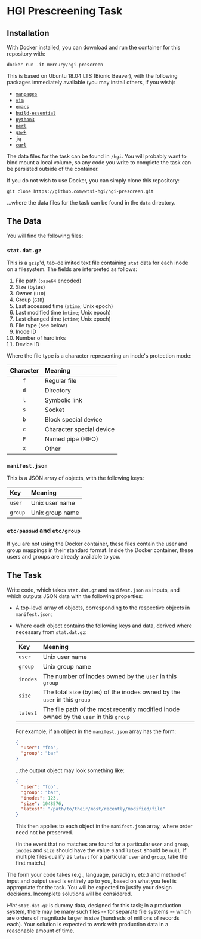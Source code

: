 # HGI Prescreening Task

## Installation

With Docker installed, you can download and run the container for this
repository with:

    docker run -it mercury/hgi-prescreen

This is based on Ubuntu 18.04 LTS (Bionic Beaver), with the following
packages immediately available (you may install others, if you wish):

* [`manpages`](https://packages.ubuntu.com/bionic/manpages)
* [`vim`](https://packages.ubuntu.com/bionic/vim)
* [`emacs`](https://packages.ubuntu.com/bionic/emacs)
* [`build-essential`](https://packages.ubuntu.com/bionic/build-essential)
* [`python3`](https://packages.ubuntu.com/bionic/python3)
* [`perl`](https://packages.ubuntu.com/bionic/perl)
* [`gawk`](https://packages.ubuntu.com/bionic/gawk)
* [`jq`](https://packages.ubuntu.com/bionic/jq)
* [`curl`](https://packages.ubuntu.com/bionic/curl)

The data files for the task can be found in `/hgi`. You will probably
want to bind mount a local volume, so any code you write to complete the
task can be persisted outside of the container.

If you do not wish to use Docker, you can simply clone this repository:

    git clone https://github.com/wtsi-hgi/hgi-prescreen.git

...where the data files for the task can be found in the `data`
directory.

## The Data

You will find the following files:

### `stat.dat.gz`

This is a `gzip`'d, tab-delimited text file containing `stat` data for
each inode on a filesystem. The fields are interpreted as follows:

1. File path (`base64` encoded)
2. Size (bytes)
3. Owner (`UID`)
4. Group (`GID`)
5. Last accessed time (`atime`; Unix epoch)
6. Last modified time (`mtime`; Unix epoch)
7. Last changed time (`ctime`; Unix epoch)
8. File type (see below)
9. Inode ID
10. Number of hardlinks
12. Device ID

Where the file type is a character representing an inode's protection
mode:

| Character | Meaning                                                  |
| :-------: | :------------------------------------------------------- |
| `f`       | Regular file                                             |
| `d`       | Directory                                                |
| `l`       | Symbolic link                                            |
| `s`       | Socket                                                   |
| `b`       | Block special device                                     |
| `c`       | Character special device                                 |
| `F`       | Named pipe (FIFO)                                        |
| `X`       | Other                                                    |

### `manifest.json`

This is a JSON array of objects, with the following keys:

| Key     | Meaning                                                    |
| :------ | :--------------------------------------------------------- |
| `user`  | Unix user name                                             |
| `group` | Unix group name                                            |

### `etc/passwd` and `etc/group`

If you are not using the Docker container, these files contain the user
and group mappings in their standard format. Inside the Docker
container, these users and groups are already available to you.

## The Task

Write code, which takes `stat.dat.gz` and `manifest.json` as inputs, and
which outputs JSON data with the following properties:

* A top-level array of objects, corresponding to the respective objects
  in `manifest.json`;
* Where each object contains the following keys and data, derived where
  necessary from `stat.dat.gz`:

  | Key      | Meaning                                                                               |
  | :------- | :------------------------------------------------------------------------------------ |
  | `user`   | Unix user name                                                                        |
  | `group`  | Unix group name                                                                       |
  | `inodes` | The number of inodes owned by the `user` in this `group`                              |
  | `size`   | The total size (bytes) of the inodes owned by the `user` in this `group`              |
  | `latest` | The file path of the most recently modified inode owned by the `user` in this `group` |

  For example, if an object in the `manifest.json` array has the form:

  ```json
  {
    "user": "foo",
    "group": "bar"
  }
  ```

  ...the output object may look something like:

  ```json
  {
    "user": "foo",
    "group": "bar",
    "inodes": 123,
    "size": 1048576,
    "latest": "/path/to/their/most/recently/modified/file"
  }
  ```

  This then applies to each object in the `manifest.json` array, where
  order need not be preserved.

  (In the event that no matches are found for a particular `user` and
  `group`, `inodes` and `size` should have the value `0` and `latest`
  should be `null`. If multiple files qualify as `latest` for a
  particular `user` and `group`, take the first match.)

The form your code takes (e.g., language, paradigm, etc.) and method of
input and output used is entirely up to you, based on what you feel is
appropriate for the task. You will be expected to justify your design
decisions. Incomplete solutions will be considered.

*Hint* `stat.dat.gz` is dummy data, designed for this task; in a
production system, there may be many such files -- for separate file
systems -- which are orders of magnitude larger in size (hundreds of
millions of records each). Your solution is expected to work with
production data in a reasonable amount of time.
